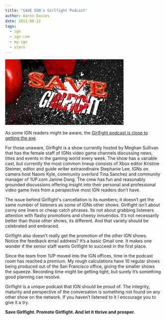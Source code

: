 ```yaml
---
title: "SAVE IGN's Girlfight Podcast"
author: Aaron Davies
date: 2011-08-12
tags:
  - ign
  - ign-com
  - my-ign
  - stars
---
```


[![](/media/images/blog/girlfight.gif)](/media/images/blog/girlfight.gif)

As some IGN readers might be aware, the [Girlfight podcast is close to getting the axe](http://twitter.com/#!/IGNGirlfight/status/101876192042430465).

For those unaware, Girlfight is a show currently hosted by Meghan Sullivan that has the female staff of IGNs video game channels discussing news, titles and events in the gaming world every week. The show has a variable cast, but currently the most common lineup consists of Xbox editor Kristine Steimer, editor and guide writer extraordinaire Stephanie Lee, IGNs on camera host Naomi Kyle, community overlord Tina Sanchez and community manager of 1UP.com Janine Dong. The crew has fun and reasonably grounded discussions offering insight into their personal and professional video game lives from a perspective most IGN readers don’t have.

The issue behind Girlfight's cancellation is its numbers; it doesn’t get the same number of listeners as some of IGNs other shows. Girlfight isn’t about corny one liners or cheap catch phrases. Its not about grabbing listeners attention with flashy promotions and cheesy innuendos. It’s not necessarily better than those other shows, its different. And that variety should be celebrated and embraced.

Girlfight also doesn’t really get the promotion of the other IGN shows. Notice the feedback email address? It’s a basic Gmail one. It makes one wonder if the senior staff wants Girlfight to succeed in the first place.

Since the team from 1UP moved into the IGN offices, time in the podcast room has reached a premium. My rough calculations have 10 regular shows being produced out of the San Francisco office, giving the smaller shows the squeeze. Recording time might be getting tight, but surely it’s something good planning can resolve.

Girlfight is a unique podcast that IGN should be proud of. The integrity, maturity and perspective of the conversation is something not found on any other show on the network. If you haven’t listened to it I encourage you to give it a try.

**Save Girlfight. Promote Girlfight. And let it thrive and prosper.**
